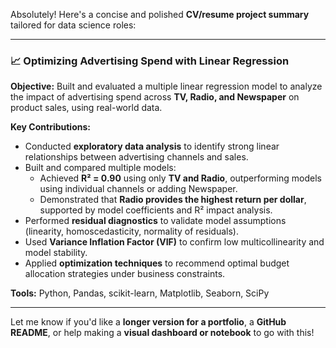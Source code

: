 Absolutely! Here's a concise and polished **CV/resume project summary** tailored for data science roles:

---

### 📈 **Optimizing Advertising Spend with Linear Regression**  
**Objective:** Built and evaluated a multiple linear regression model to analyze the impact of advertising spend across **TV, Radio, and Newspaper** on product sales, using real-world data.

**Key Contributions:**
- Conducted **exploratory data analysis** to identify strong linear relationships between advertising channels and sales.
- Built and compared multiple models:
  - Achieved **R² = 0.90** using only **TV and Radio**, outperforming models using individual channels or adding Newspaper.
  - Demonstrated that **Radio provides the highest return per dollar**, supported by model coefficients and R² impact analysis.
- Performed **residual diagnostics** to validate model assumptions (linearity, homoscedasticity, normality of residuals).
- Used **Variance Inflation Factor (VIF)** to confirm low multicollinearity and model stability.
- Applied **optimization techniques** to recommend optimal budget allocation strategies under business constraints.

**Tools:** Python, Pandas, scikit-learn, Matplotlib, Seaborn, SciPy  

---

Let me know if you'd like a **longer version for a portfolio**, a **GitHub README**, or help making a **visual dashboard or notebook** to go with this!